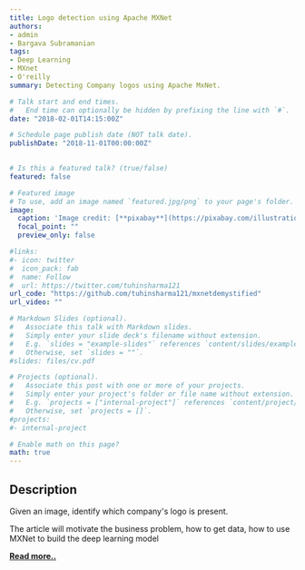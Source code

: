 ```yaml
---
title: Logo detection using Apache MXNet
authors:
- admin
- Bargava Subramanian
tags:
- Deep Learning
- MXnet
- O'reilly
summary: Detecting Company logos using Apache MxNet.

# Talk start and end times.
#   End time can optionally be hidden by prefixing the line with `#`.
date: "2018-02-01T14:15:00Z"

# Schedule page publish date (NOT talk date).
publishDate: "2018-11-01T00:00:00Z"

 
# Is this a featured talk? (true/false)
featured: false 

# Featured image
# To use, add an image named `featured.jpg/png` to your page's folder. 
image:
  caption: 'Image credit: [**pixabay**](https://pixabay.com/illustrations/apps-social-media-networks-internet-426559/)'
  focal_point: ""
  preview_only: false

#links:
#- icon: twitter
#  icon_pack: fab
#  name: Follow
#  url: https://twitter.com/tuhinsharma121
url_code: "https://github.com/tuhinsharma121/mxnetdemystified"
url_video: ""

# Markdown Slides (optional).
#   Associate this talk with Markdown slides.
#   Simply enter your slide deck's filename without extension.
#   E.g. `slides = "example-slides"` references `content/slides/example-slides.md`.
#   Otherwise, set `slides = ""`.
#slides: files/cv.pdf

# Projects (optional).
#   Associate this post with one or more of your projects.
#   Simply enter your project's folder or file name without extension.
#   E.g. `projects = ["internal-project"]` references `content/project/deep-learning/index.md`.
#   Otherwise, set `projects = []`.
#projects:
#- internal-project

# Enable math on this page?
math: true
--- 
```

 
<h2>Description</h2>

Given an image, identify which company's logo is present.

The article will motivate the business problem, how to get data, how to use MXNet to build the deep learning model

[<p>**Read more..**</p>](https://www.oreilly.com/ideas/logo-detection-using-apache-mxnet)
